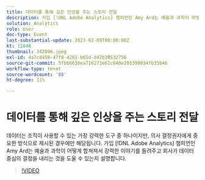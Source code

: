 ```yaml
---
title: 데이터를 통해 깊은 인상을 주는 스토리 전달
description: 가입 [!DNL Adobe Analytics] 챔피언인 Amy Ard는 예술과 과학이 어떻게 합쳐져서 강력한 이야기를 들려주고 회사가 데이터 중심의 결정을 내리는 것을 도울 수 있는지 설명합니다.
solution: Analytics
role: User
doc-type: Event
last-substantial-update: 2023-02-09T00:00:00Z
kt: 11848
thumbnail: 342096.jpeg
exl-id: 4a7cd458-47f0-4201-b65d-d47b38532756
source-git-commit: 5fbb6636ea716271e61c640e205399834fb35b46
workflow-type: tm+mt
source-wordcount: '88'
ht-degree: 11%

---
```


# 데이터를 통해 깊은 인상을 주는 스토리 전달

데이터는 조직이 사용할 수 있는 가장 강력한 도구 중 하나이지만, 의사 결정권자에게 중요한 방식으로 제시된 경우에만 해당됩니다. 가입 [!DNL Adobe Analytics] 챔피언인 Amy Ard는 예술과 과학이 어떻게 합쳐져서 강력한 이야기를 들려주고 회사가 데이터 중심의 결정을 내리는 것을 도울 수 있는지 설명합니다.

>[!VIDEO](https://video.tv.adobe.com/v/342096/?quality=12&learn=on)
